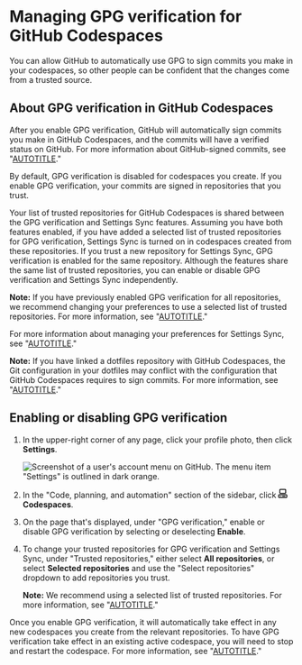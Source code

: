 # Managing GPG verification for GitHub Codespaces

You can allow GitHub to automatically use GPG to sign commits you make in your codespaces, so other people can be confident that the changes come from a trusted source.

## About GPG verification in GitHub Codespaces

After you enable GPG verification, GitHub will automatically sign commits you make in GitHub Codespaces, and the commits will have a verified status on GitHub. For more information about GitHub-signed commits, see "[AUTOTITLE](/authentication/managing-commit-signature-verification/about-commit-signature-verification)."

By default, GPG verification is disabled for codespaces you create. If you enable GPG verification, your commits are signed in repositories that you trust.

Your list of trusted repositories for GitHub Codespaces is shared between the GPG verification and Settings Sync features. Assuming you have both features enabled, if you have added a selected list of trusted repositories for GPG verification, Settings Sync is turned on in codespaces created from these repositories. If you trust a new repository for Settings Sync, GPG verification is enabled for the same repository. Although the features share the same list of trusted repositories, you can enable or disable GPG verification and Settings Sync independently.

<div class="ghd-spotlight ghd-spotlight-note border rounded-1 my-3 p-3 f5 color-border-accent-emphasis color-bg-accent">

**Note:** If you have previously enabled GPG verification for all repositories, we recommend changing your preferences to use a selected list of trusted repositories. For more information, see "[AUTOTITLE](/codespaces/codespaces-reference/security-in-github-codespaces#using-settings-sync)."

</div>

For more information about managing your preferences for Settings Sync, see "[AUTOTITLE](/codespaces/customizing-your-codespace/personalizing-github-codespaces-for-your-account#managing-your-preferences-for-settings-sync)."

<div class="ghd-spotlight ghd-spotlight-note border rounded-1 my-3 p-3 f5 color-border-accent-emphasis color-bg-accent">

**Note:** If you have linked a dotfiles repository with GitHub Codespaces, the Git configuration in your dotfiles may conflict with the configuration that GitHub Codespaces requires to sign commits. For more information, see "[AUTOTITLE](/codespaces/troubleshooting/troubleshooting-gpg-verification-for-github-codespaces)."

</div>

## Enabling or disabling GPG verification

1. In the upper-right corner of any page, click your profile photo, then click **Settings**.

    ![Screenshot of a user's account menu on GitHub. The menu item "Settings" is outlined in dark orange.](/assets/images/help/settings/userbar-account-settings.png)

1. In the "Code, planning, and automation" section of the sidebar, click **<svg version="1.1" width="16" height="16" viewBox="0 0 16 16" class="octicon octicon-codespaces" aria-hidden="true"><path d="M0 11.25c0-.966.784-1.75 1.75-1.75h12.5c.966 0 1.75.784 1.75 1.75v3A1.75 1.75 0 0 1 14.25 16H1.75A1.75 1.75 0 0 1 0 14.25Zm2-9.5C2 .784 2.784 0 3.75 0h8.5C13.216 0 14 .784 14 1.75v5a1.75 1.75 0 0 1-1.75 1.75h-8.5A1.75 1.75 0 0 1 2 6.75Zm1.75-.25a.25.25 0 0 0-.25.25v5c0 .138.112.25.25.25h8.5a.25.25 0 0 0 .25-.25v-5a.25.25 0 0 0-.25-.25Zm-2 9.5a.25.25 0 0 0-.25.25v3c0 .138.112.25.25.25h12.5a.25.25 0 0 0 .25-.25v-3a.25.25 0 0 0-.25-.25Z"></path><path d="M7 12.75a.75.75 0 0 1 .75-.75h4.5a.75.75 0 0 1 0 1.5h-4.5a.75.75 0 0 1-.75-.75Zm-4 0a.75.75 0 0 1 .75-.75h.5a.75.75 0 0 1 0 1.5h-.5a.75.75 0 0 1-.75-.75Z"></path></svg> Codespaces**.
1. On the page that's displayed, under "GPG verification," enable or disable GPG verification by selecting or deselecting **Enable**.
1. To change your trusted repositories for GPG verification and Settings Sync, under "Trusted repositories," either select **All repositories**, or select **Selected repositories** and use the "Select repositories" dropdown to add repositories you trust.

   <div class="ghd-spotlight ghd-spotlight-note border rounded-1 my-3 p-3 f5 color-border-accent-emphasis color-bg-accent">

   **Note:** We recommend using a selected list of trusted repositories. For more information, see "[AUTOTITLE](/codespaces/codespaces-reference/security-in-github-codespaces#using-settings-sync)."

   </div>

Once you enable GPG verification, it will automatically take effect in any new codespaces you create from the relevant repositories. To have GPG verification take effect in an existing active codespace, you will need to stop and restart the codespace. For more information, see "[AUTOTITLE](/codespaces/developing-in-codespaces/stopping-and-starting-a-codespace)."
